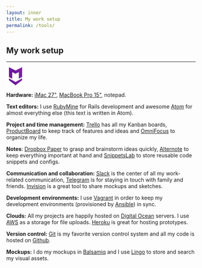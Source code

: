 ```yaml
---
layout: inner
title: My work setup
permalink: /tools/
---
```


## My work setup
---

![my workspace](https://github.com/adam-p/markdown-here/raw/master/src/common/images/icon48.png "Logo Title Text 1")

**Hardware:** [iMac 27"](http://www.apple.com/imac/), [MacBook Pro 15"](http://www.apple.com/macbook-pro/), notepad.

**Text editors:** I use [RubyMine](https://www.jetbrains.com/ruby/) for Rails development and awesome [Atom](https://atom.io/) for almost everything else (this text is written in Atom).

**Project and time management:** [Trello](https://trello.com) has all my Kanban boards, [ProductBoard](https://productboard.com) to keep track of features and ideas and [OmniFocus](https://www.omnigroup.com/omnifocus) to organize my life.

**Notes**: [Dropbox Paper](https://paper.dropbox.com/) to grasp and brainstorm ideas quickly, [Alternote](http://alternoteapp.com/) to keep everything important at hand and [SnippetsLab](https://www.renfei.org/snippets-lab/) to store reusable code snippets and configs.

**Communication and collaboration:** [Slack](https://slack.com/) is the center of all my work-related communication, [Telegram](https://telegram.org/) is for staying in touch with family and friends. [Invision](https://www.invisionapp.com/
) is a great tool to share mockups and sketches.

**Development environments:**  I use [Vagrant](https://www.vagrantup.com/) in order to keep my development environments (provisioned by [Ansible](https://www.ansible.com/)) in sync.

**Clouds:** All my projects are happily hosted on [Digital Ocean](https://www.digitalocean.com/) servers. I use [AWS](https://aws.amazon.com) as a storage for file uploads. [Heroku](https://www.heroku.com/) is great for hosting prototypes.

**Version control:** [Git](https://git-scm.com/) is my favorite version control system and all my code is hosted on [Github](https://github.com/altmer).

**Mockups:** I do my mockups in [Balsamiq](https://balsamiq.com/) and I use [Lingo](https://www.lingoapp.com/) to store and search my visual assets.
